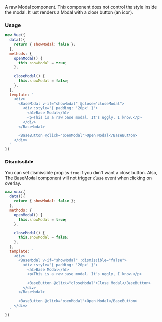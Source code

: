 A raw Modal component. This component does not control the style inside the modal. It just
renders a Modal with a close button (an icon).

### Usage
```js
new Vue({
  data(){
    return { showModal: false };
  },
  methods: {
    openModal() {
      this.showModal = true;
    },

    closeModal() {
      this.showModal = false;
    },
  },
  template: `
    <div>
      <BaseModal v-if="showModal" @close="closeModal">
        <div :style="{ padding: '20px' }">
          <h2>Base Modal</h2>
          <p>This is a raw base modal. It's uggly, I know.</p>
        </div>
      </BaseModal>

      <BaseButton @click="openModal">Open Modal</BaseButton>
    </div>
  `
})
```

### Dismissible
You can set dismissible prop as `true` if you don't want a close button.
Also, The BaseModal component will not trigger `close` event when clicking on overlay.

```js
new Vue({
  data(){
    return { showModal: false };
  },
  methods: {
    openModal() {
      this.showModal = true;
    },

    closeModal() {
      this.showModal = false;
    },
  },
  template: `
    <div>
      <BaseModal v-if="showModal" :dismissible="false">
        <div :style="{ padding: '20px' }">
          <h2>Base Modal</h2>
          <p>This is a raw base modal. It's uggly, I know.</p>

          <BaseButton @click="closeModal">Close Modal</BaseButton>
        </div>
      </BaseModal>

      <BaseButton @click="openModal">Open Modal</BaseButton>
    </div>
  `
})
```

